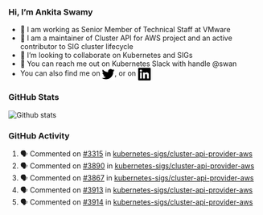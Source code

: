 ### Hi, I’m Ankita Swamy

- 💼 I am working as Senior Member of Technical Staff at VMware
- 👀 I am a maintainer of Cluster API for AWS project and an active contributor to SIG cluster lifecycle
- 💞️ I’m looking to collaborate on Kubernetes and SIGs
- 💬 You can reach me out on Kubernetes Slack with handle @swan
- You can also find me on <a href="https://twitter.com/SwamyAnkita" target="blank"><img align="center" src="https://raw.githubusercontent.com/Ankitasw/Ankitasw/master/svg/twitter.svg" alt="Ankitasw" height="25" width="25" color="#1DA1f2" /></a>, or on <a href="https://www.linkedin.com/in/Ankitaswamy/" target="blank"><img align="center" src="https://raw.githubusercontent.com/Ankitasw/Ankitasw/master/svg/linkedin.svg" alt="Ankitasw" height="25" width="25" /></a>

### GitHub Stats
![Github stats](https://github-readme-stats.vercel.app/api?username=Ankitasw&count_private=true&show_icons=true&theme=tokyonight)

### GitHub Activity 
<!--START_SECTION:activity-->
1. 🗣 Commented on [#3315](https://github.com/kubernetes-sigs/cluster-api-provider-aws/issues/3315) in [kubernetes-sigs/cluster-api-provider-aws](https://github.com/kubernetes-sigs/cluster-api-provider-aws)
2. 🗣 Commented on [#3890](https://github.com/kubernetes-sigs/cluster-api-provider-aws/issues/3890) in [kubernetes-sigs/cluster-api-provider-aws](https://github.com/kubernetes-sigs/cluster-api-provider-aws)
3. 🗣 Commented on [#3867](https://github.com/kubernetes-sigs/cluster-api-provider-aws/issues/3867) in [kubernetes-sigs/cluster-api-provider-aws](https://github.com/kubernetes-sigs/cluster-api-provider-aws)
4. 🗣 Commented on [#3913](https://github.com/kubernetes-sigs/cluster-api-provider-aws/issues/3913) in [kubernetes-sigs/cluster-api-provider-aws](https://github.com/kubernetes-sigs/cluster-api-provider-aws)
5. 🗣 Commented on [#3914](https://github.com/kubernetes-sigs/cluster-api-provider-aws/issues/3914) in [kubernetes-sigs/cluster-api-provider-aws](https://github.com/kubernetes-sigs/cluster-api-provider-aws)
<!--END_SECTION:activity-->
